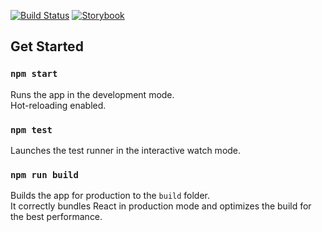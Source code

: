 [![Build Status](https://travis-ci.org/PaliwalSparsh/react-games-component.svg?branch=master)](https://travis-ci.org/PaliwalSparsh/react-games-component)
[![Storybook](https://github.com/storybooks/brand/blob/master/badge/badge-storybook.svg)](https://react-games-component.netlify.com)

## Get Started

### `npm start`

Runs the app in the development mode.<br>
Hot-reloading enabled.

### `npm test`

Launches the test runner in the interactive watch mode.<br>

### `npm run build`

Builds the app for production to the `build` folder.<br>
It correctly bundles React in production mode and optimizes the build for the best performance.
